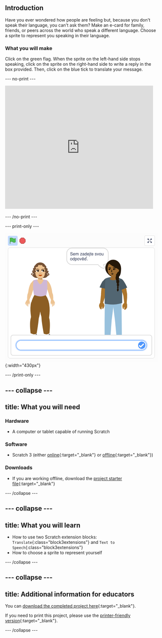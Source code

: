 ## Introduction

Have you ever wondered how people are feeling but, because you don't speak their language, you can't ask them? Make an e-card for family, friends, or peers across the world who speak a different language. Choose a sprite to represent you speaking in their language.

### What you will make

Click on the green flag. When the sprite on the left-hand side stops speaking, click on the sprite on the right-hand side to write a reply in the box provided. Then, click on the blue tick to translate your message.

--- no-print ---

<div class="scratch-preview">
  <iframe src="https://scratch.mit.edu/projects/399169995/embed" allowtransparency="true" width="485" height="402" frameborder="0" scrolling="no" allowfullscreen></iframe>
</div>

--- /no-print ---

--- print-only ---

![complete project](images/youspeak2.png){:width="430px"}

--- /print-only ---

--- collapse ---
---
title: What you will need
---
### Hardware
+ A computer or tablet capable of running Scratch
 
### Software
+ Scratch 3 (either [online](https://scratch.mit.edu/){:target="_blank"} or [offline](https://scratch.mit.edu/download){:target="_blank"})
 
### Downloads
+ If you are working offline, download the [project starter file](http://rpf.io/p/en/how-are-you-go){:target="_blank"}


--- /collapse ---

--- collapse ---
---
title: What you will learn
---

+ How to use two Scratch extension blocks: `Translate`{:class="block3extensions"} and `Text to Speech`{:class="block3extensions"}
+ How to choose a sprite to represent yourself

--- /collapse ---

--- collapse ---
---
title: Additional information for educators
---
You can [download the completed project here](http://rpf.io/p/en/how-are-you-get){:target="_blank"}.

If you need to print this project, please use the [printer-friendly version](https://projects.raspberrypi.org/en/projects/how-are-you-?/print){:target="_blank"}.

--- /collapse ---
